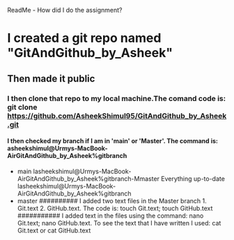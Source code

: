 ReadMe - How did I do the assignment? 

# I created a git repo named "GitAndGithub_by_Asheek"
## Then made it public
### I then clone that repo to my local machine.The comand code is: git clone https://github.com/AsheekShimul95/GitAndGithub_by_Asheek.git
#### I then checked my branch if I am in 'main' or 'Master'. The command is: asheekshimul@Urmys-MacBook-AirGitAndGithub_by_Asheek%gitbranch
* main
lasheekshimul@Urmys-MacBook-AirGitAndGithub_by_Asheek%gitbranch-Mmaster
Everything up-to-date
lasheekshimul@Urmys-MacBook-AirGitAndGithub_by_Asheek%gitbranch
* master
########## I added two text files in the Master branch 1. Git.text 2. GitHub.text. The code is: touch Git.text; touch GitHub.text
########### I added text in the files using the command: nano Git.text; nano GitHub.text. To see the text that I have written I used: cat Git.text or cat GitHub.text
